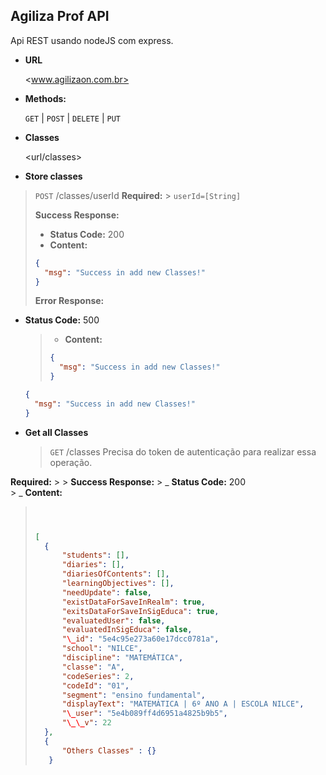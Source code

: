 ## **Agiliza Prof API**

Api REST usando nodeJS com express.

- **URL**

  <www.agilizaon.com.br>

- **Methods:**

  `GET` | `POST` | `DELETE` | `PUT`

- **Classes**

  <url/classes>

* **Store classes**

> `POST` /classes/userId
> **Required:** > `userId=[String]`
>
> **Success Response:**
>
> - **Status Code:** 200 <br/>
> - **Content:**
>
> ```json
> {
>   "msg": "Success in add new Classes!"
> }
> ```
>
> **Error Response:**

- **Status Code:** 500 <br/>
  > - **Content:**
  >
  > ```json
  > {
  >   "msg": "Success in add new Classes!"
  > }
  > ```
  ```json
  {
    "msg": "Success in add new Classes!"
  }
  ```

* **Get all Classes**
  > `GET` /classes
  > Precisa do token de autenticação para realizar essa operação.

**Required:** > > **Success Response:** > _ **Status Code:** 200 <br/> > _ **Content:**

> ```json
>
>
>
> [
>   {
>       "students": [],
>       "diaries": [],
>       "diariesOfContents": [],
>       "learningObjectives": [],
>       "needUpdate": false,
>       "existDataForSaveInRealm": true,
>       "exitsDataForSaveInSigEduca": true,
>       "evaluatedUser": false,
>       "evaluatedInSigEduca": false,
>       "\_id": "5e4c95e273a60e17dcc0781a",
>       "school": "NILCE",
>       "discipline": "MATEMÁTICA",
>       "classe": "A",
>       "codeSeries": 2,
>       "codeId": "01",
>       "segment": "ensino fundamental",
>       "displayText": "MATEMÁTICA | 6º ANO A | ESCOLA NILCE",
>       "\_user": "5e4b089ff4d6951a4825b9b5",
>       "\_\_v": 22
>   },
>   {
>       "Others Classes" : {}
>    }
> ```
